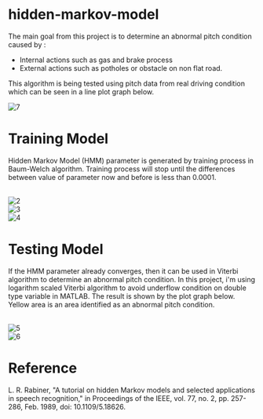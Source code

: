 # hidden-markov-model
The main goal from this project is to determine an abnormal pitch condition caused by :
- Internal actions such as gas and brake process 
- External actions such as potholes or obstacle on non flat road.

This algorithm is being tested using pitch data from real driving condition which can be seen in a line plot graph below.

![7](https://user-images.githubusercontent.com/65435469/204349454-ca114e96-146f-405e-a705-a54deef1e953.PNG)

<h1> Training Model </h1>
Hidden Markov Model (HMM) parameter is generated by training process in Baum-Welch algorithm. Training process will stop until the differences between value of parameter now and before is less than 0.0001. 

<br>![2](https://user-images.githubusercontent.com/65435469/204351138-2a4cfdbe-016f-468e-85f1-cef09d1f34bf.PNG)
<br>![3](https://user-images.githubusercontent.com/65435469/204351146-224b316a-4c9e-420e-b1d5-5c79f5de5913.PNG)
<br>![4](https://user-images.githubusercontent.com/65435469/204351154-aa21b8c5-0abd-449e-8ed5-df72719c1ddb.PNG)

<h1> Testing Model </h1>
If the HMM parameter already converges, then it can be used in Viterbi algorithm to determine an abnormal pitch condition. In this project, i'm using logarithm scaled Viterbi algorithm to avoid underflow condition on double type variable in MATLAB. The result is shown by the plot graph below. Yellow area is an area identified as an abnormal pitch condition.

<br>![5](https://user-images.githubusercontent.com/65435469/204351430-d751beee-934f-4868-a835-2bbbd30f664f.PNG)
<br>![6](https://user-images.githubusercontent.com/65435469/204351736-14810f1d-5a1b-41ac-b86d-5ecece5dce23.PNG)

<h1> Reference </h1>
L. R. Rabiner, "A tutorial on hidden Markov models and selected applications in speech recognition," in Proceedings of the IEEE, vol. 77, no. 2, pp. 257-286, Feb. 1989, doi: 10.1109/5.18626.

